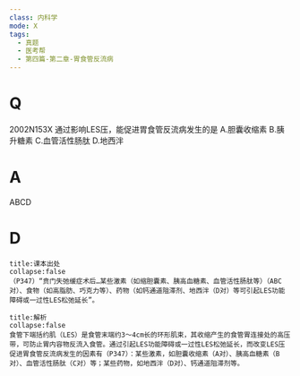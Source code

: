 ```yaml
---
class: 内科学
mode: X
tags:
  - 真题
  - 医考帮
  - 第四篇-第二章-胃食管反流病
---
```


# Q
2002N153X 通过影响LES压，能促进胃食管反流病发生的是
A.胆囊收缩素
B.胰升糖素
C.血管活性肠肽
D.地西泮

# A
ABCD
# D
```ad-note
title:课本出处
collapse:false
（P347）“贲门失弛缓症术后…某些激素（如缩胆囊素、胰高血糖素、血管活性肠肽等）（ABC对）、食物（如高脂肪、巧克力等）、药物（如钙通道阻滞剂、地西泮（D对）等可引起LES功能障碍或一过性LES松弛延长”。
```

```ad-summary
title:解析
collapse:false
食管下端括约肌（LES）是食管末端约3～4cm长的环形肌束，其收缩产生的食管胃连接处的高压带，可防止胃内容物反流入食管。通过引起LES功能障碍或一过性LES松弛延长，而改变LES压促进胃食管反流病发生的因素有（P347）：某些激素，如胆囊收缩素（A对）、胰高血糖素（B对）、血管活性肠肽（C对）等；某些药物，如地西泮（D对）、钙通道阻滞剂等。
```


